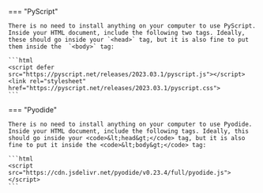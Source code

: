 === "PyScript"

    There is no need to install anything on your computer to use PyScript.
    Inside your HTML document, include the following two tags. Ideally, these should go inside your `<head>` tag, but it is also fine to put them inside the  `<body>` tag:

    ```html
    <script defer src="https://pyscript.net/releases/2023.03.1/pyscript.js"></script>
    <link rel="stylesheet" href="https://pyscript.net/releases/2023.03.1/pyscript.css">
    ```
=== "Pyodide"

    There is no need to install anything on your computer to use Pyodide.
    Inside your HTML document, include the following tags. Ideally, this should go inside your <code>&lt;head&gt;</code> tag, but it is also fine to put it inside the <code>&lt;body&gt;</code> tag:

    ```html
    <script src="https://cdn.jsdelivr.net/pyodide/v0.23.4/full/pyodide.js"></script>
    ```
